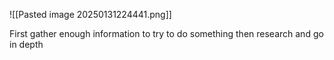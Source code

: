 ![[Pasted image 20250131224441.png]]

First gather enough information to try to do something then research and go in depth